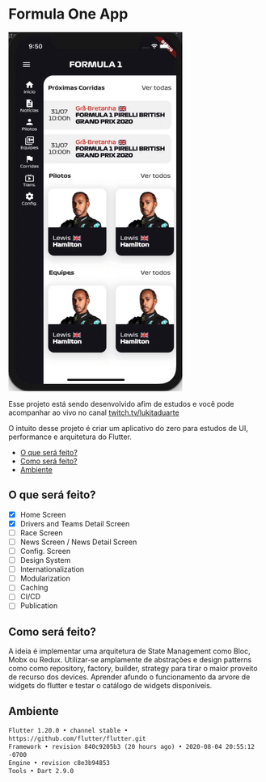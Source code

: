 # Formula One App

![](app.gif)

Esse projeto está sendo desenvolvido afim de estudos e você pode acompanhar ao vivo no canal 
[twitch.tv/lukitaduarte](https://twitch.tv/lukitaduarte)

O intuito desse projeto é criar um aplicativo do zero para estudos de UI, performance e arquitetura do Flutter.

 - [O que será feito?](#o-que)
 - [Como será feito?](#como)
 - [Ambiente](#ambiente)

## O que será feito? <a name="o-que"></a>
 - [x] Home Screen
 - [x] Drivers and Teams Detail Screen
 - [ ] Race Screen
 - [ ] News Screen / News Detail Screen
 - [ ] Config. Screen
 - [ ] Design System
 - [ ] Internationalization
 - [ ] Modularization
 - [ ] Caching
 - [ ] CI/CD
 - [ ] Publication
 
 ## Como será feito? <a name="como"></a>
  A ideia é implementar uma arquitetura de State Management como Bloc, Mobx ou Redux. 
  Utilizar-se amplamente de abstrações e design patterns como como repository, factory, builder, strategy para tirar o maior proveito de recurso dos devices. 
  Aprender afundo o funcionamento da arvore de widgets do flutter e testar o catálogo de widgets disponíveis.

## Ambiente <a name="ambiente"></a>

    Flutter 1.20.0 • channel stable • https://github.com/flutter/flutter.git
    Framework • revision 840c9205b3 (20 hours ago) • 2020-08-04 20:55:12 -0700
    Engine • revision c8e3b94853
    Tools • Dart 2.9.0
